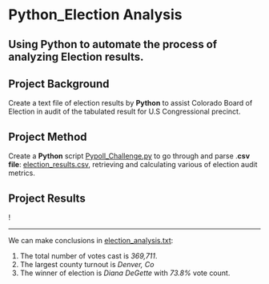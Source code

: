 # Python_Election Analysis
Using **Python** to automate the process of analyzing Election results. 
---
## Project Background
Create a text file of election results by **Python** to assist Colorado  Board of Election in audit of the tabulated result for U.S Congressional precinct.

## Project Method
Create a **Python** script [Pypoll_Challenge.py](/PyPoll_Challenge.py) to go through and parse .**csv file**: [election_results.csv](/Resources/election_results.csv), retrieving  and calculating various of election audit metrics.

## Project Results
!

---
We can make conclusions  in [election_analysis.txt](/Analysis/election_analysis.txt): 
1. The total number of votes cast is *369,711*.
2. The largest county turnout is *Denver, Co* 
3. The winner of election is *Diana DeGette* with *73.8%* vote count.

